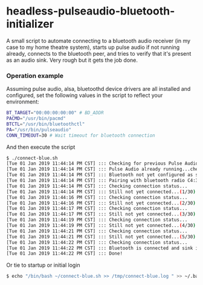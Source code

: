 # headless-pulseaudio-bluetooth-initializer
A small script to automate connecting to a bluetooth audio receiver (in my case to my home theatre system), starts up pulse audio if not running already, connects to the bluetooth peer, and tries to verify that it's present as an audio sink. Very rough but it gets the job done.

### Operation example
Assuming pulse audio, alsa, bluetoothd device drivers are all installed and configured, set the following values in the script to reflect your environment:
```bash
BT_TARGET="00:00:00:00:00" # BD_ADDR 
PACMD="/usr/bin/pacmd"
BTCTL="/usr/bin/bluetoothctl"
PA="/usr/bin/pulseaudio"
CONN_TIMEOUT=30 # Wait timeout for bluetooth connection
```

And then execute the script
```bash
$ ./connect-blue.sh
[Tue 01 Jan 2019 11:44:14 PM CST] ::: Checking for previous Pulse Audio PIDs
[Tue 01 Jan 2019 11:44:14 PM CST] ::: Pulse Audio already running...checking if bluetooth is configured as sink...
[Tue 01 Jan 2019 11:44:14 PM CST] ::: Bluetooth not yet configured as sink...configuring
[Tue 01 Jan 2019 11:44:14 PM CST] ::: Pairing with bluetooth radio C4:30:18:11:BF:76
[Tue 01 Jan 2019 11:44:14 PM CST] ::: Checking connection status...
[Tue 01 Jan 2019 11:44:14 PM CST] ::: Still not yet connected...(1/30)
[Tue 01 Jan 2019 11:44:16 PM CST] ::: Checking connection status...
[Tue 01 Jan 2019 11:44:16 PM CST] ::: Still not yet connected...(2/30)
[Tue 01 Jan 2019 11:44:17 PM CST] ::: Checking connection status...
[Tue 01 Jan 2019 11:44:17 PM CST] ::: Still not yet connected...(3/30)
[Tue 01 Jan 2019 11:44:19 PM CST] ::: Checking connection status...
[Tue 01 Jan 2019 11:44:19 PM CST] ::: Still not yet connected...(4/30)
[Tue 01 Jan 2019 11:44:21 PM CST] ::: Checking connection status...
[Tue 01 Jan 2019 11:44:21 PM CST] ::: Still not yet connected...(5/30)
[Tue 01 Jan 2019 11:44:22 PM CST] ::: Checking connection status...
[Tue 01 Jan 2019 11:44:22 PM CST] ::: Bluetooth is connected and sink is set!
[Tue 01 Jan 2019 11:44:22 PM CST] ::: Done!
```

Or tie to startup or initial login
```bash
$ echo "/bin/bash ~/connect-blue.sh >> /tmp/connect-blue.log " >> ~/.bash_profile
```
